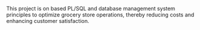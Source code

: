 This project is on based PL/SQL and database management system principles to optimize grocery store operations,
thereby reducing costs and enhancing customer satisfaction.

